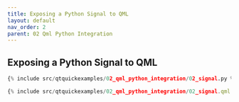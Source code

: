 ```yaml
---
title: Exposing a Python Signal to QML
layout: default
nav_order: 2
parent: 02 Qml Python Integration
---
```


## Exposing a Python Signal to QML

```python
{% include src/qtquickexamples/02_qml_python_integration/02_signal.py %}
```

```qml
{% include src/qtquickexamples/02_qml_python_integration/02_signal.qml %}
```